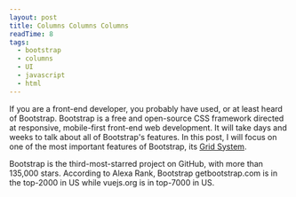 ```yaml
---
layout: post
title: Columns Columns Columns
readTime: 8
tags:
  - bootstrap
  - columns
  - UI
  - javascript
  - html
---
```


If you are a front-end developer, you probably have used, or at least heard of Bootstrap. Bootstrap is a free and open-source CSS 
framework directed at responsive, mobile-first front-end web development. It will take days and weeks to talk about all of Bootstrap's features. In
this post, I will focus on one of the most important features of Bootstrap, its [Grid System](https://getbootstrap.com/docs/4.0/layout/grid/).

<!--more-->
Bootstrap is the third-most-starred project on GitHub, with more than 135,000 stars. According to Alexa Rank, 
Bootstrap getbootstrap.com is in the top-2000 in US while vuejs.org is in top-7000 in US.
